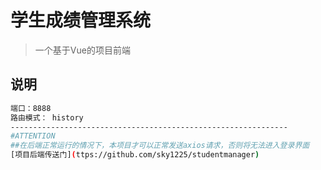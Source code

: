 # 学生成绩管理系统

> 一个基于Vue的项目前端

## 说明

``` bash
端口：8888
路由模式： history
--------------------------------------------------------------
#ATTENTION
##在后端正常运行的情况下，本项目才可以正常发送axios请求，否则将无法进入登录界面
[项目后端传送门](ttps://github.com/sky1225/studentmanager)
```

